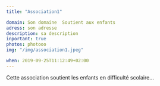 ```yaml
---
title: "Association1"

domain: Son domaine  Soutient aux enfants
adress: son adresse
description: sa description
inportant: true
photos: photooo
img: "/img/association1.jpeg"

when: 2019-09-25T11:12:49+02:00
---
```

Cette association soutient les enfants en difficulté scolaire...
